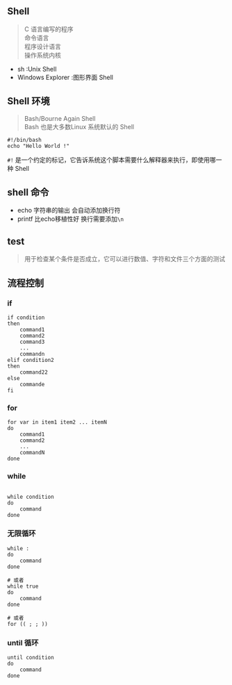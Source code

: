 ## Shell

> C 语言编写的程序  
> 命令语言  
> 程序设计语言  
> 操作系统内核

* sh :Unix Shell
* Windows Explorer :图形界面 Shell

## Shell 环境

> Bash/Bourne Again Shell  
> Bash 也是大多数Linux 系统默认的 Shell

```shell
#!/bin/bash
echo "Hello World !"
```

```#!``` 是一个约定的标记，它告诉系统这个脚本需要什么解释器来执行，即使用哪一种 Shell

## shell 命令

* echo 字符串的输出 会自动添加换行符
* printf 比echo移植性好 换行需要添加```\n```

## test

> 用于检查某个条件是否成立，它可以进行数值、字符和文件三个方面的测试


## 流程控制

### if

```shell
if condition
then
    command1
    command2
    command3
    ...
    commandn
elif condition2
then
    command22
else
    commande
fi
```

### for

```shell
for var in item1 item2 ... itemN
do
    command1
    command2
    ...
    commandN
done
```

### while

```shell

while condition
do
    command
done

```

### 无限循环

```shell
while :
do
    command
done

# 或者
while true
do
    command
done

# 或者
for (( ; ; ))

```

### until 循环

```shell
until condition
do
    command
done


```


